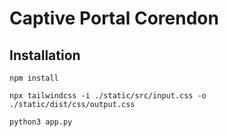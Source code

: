 # Captive Portal Corendon

## Installation

```commandline
npm install

npx tailwindcss -i ./static/src/input.css -o ./static/dist/css/output.css

python3 app.py
```
